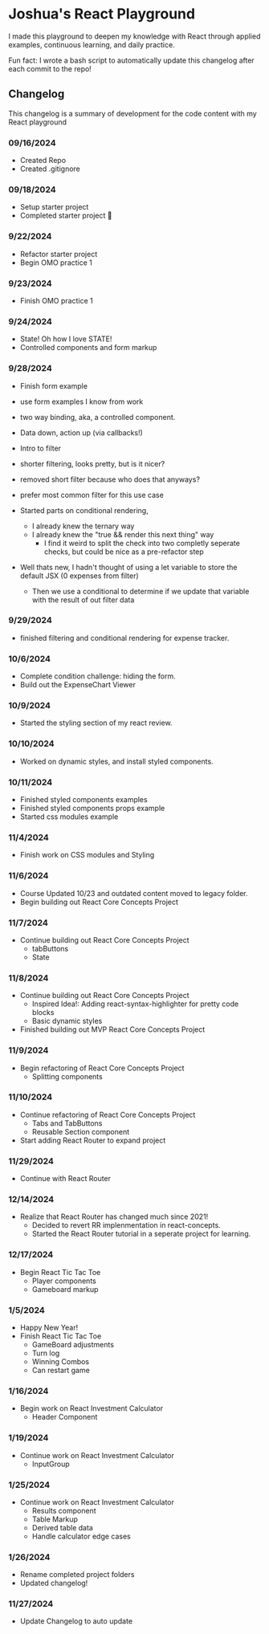 # Joshua's React Playground

I made this playground to deepen my knowledge with React through applied examples, continuous learning, and daily practice.

Fun fact: I wrote a bash script to automatically update this changelog after each commit to the repo!

## Changelog

This changelog is a summary of development for the code content with my React playground

### 09/16/2024

- Created Repo
- Created .gitignore

### 09/18/2024

- Setup starter project
- Completed starter project 🥳

### 9/22/2024

- Refactor starter project
- Begin OMO practice 1

### 9/23/2024

- Finish OMO practice 1

### 9/24/2024

- State! Oh how I love STATE!
- Controlled components and form markup

### 9/28/2024

- Finish form example
- use form examples I know from work
- two way binding, aka, a controlled component.
- Data down, action up (via callbacks!)
- Intro to filter
- shorter filtering, looks pretty, but is it nicer?
- removed short filter because who does that anyways?
- prefer most common filter for this use case
- Started parts on conditional rendering,

  - I already knew the ternary way
  - I already knew the "true && render this next thing" way
    - I find it weird to split the check into two completly seperate checks, but could be nice as a pre-refactor step

- Well thats new, I hadn't thought of using a let variable to store the default JSX (0 expenses from filter)
  - Then we use a conditional to determine if we update that variable with the result of out filter data

### 9/29/2024

- finished filtering and conditional rendering for expense tracker.

### 10/6/2024

- Complete condition challenge: hiding the form.
- Build out the ExpenseChart Viewer

### 10/9/2024

- Started the styling section of my react review.

### 10/10/2024

- Worked on dynamic styles, and install styled components.

### 10/11/2024

- Finished styled components examples
- Finished styled components props example
- Started css modules example

### 11/4/2024

- Finish work on CSS modules and Styling

### 11/6/2024

- Course Updated 10/23 and outdated content moved to legacy folder.
- Begin building out React Core Concepts Project

### 11/7/2024

- Continue building out React Core Concepts Project
  - tabButtons
  - State

### 11/8/2024

- Continue building out React Core Concepts Project
  - Inspired Idea!: Adding react-syntax-highlighter for pretty code blocks
  - Basic dynamic styles
- Finished building out MVP React Core Concepts Project

### 11/9/2024

- Begin refactoring of React Core Concepts Project
  - Splitting components

### 11/10/2024

- Continue refactoring of React Core Concepts Project
  - Tabs and TabButtons
  - Reusable Section component
- Start adding React Router to expand project

### 11/29/2024

- Continue with React Router

### 12/14/2024

- Realize that React Router has changed much since 2021!
  - Decided to revert RR implenmentation in react-concepts.
  - Started the React Router tutorial in a seperate project for learning.

### 12/17/2024

- Begin React Tic Tac Toe
  - Player components
  - Gameboard markup

### 1/5/2024

- Happy New Year!
- Finish React Tic Tac Toe
  - GameBoard adjustments
  - Turn log
  - Winning Combos
  - Can restart game

### 1/16/2024

- Begin work on React Investment Calculator
  - Header Component

### 1/19/2024

- Continue work on React Investment Calculator
  - InputGroup

### 1/25/2024

- Continue work on React Investment Calculator
  - Results component
  - Table Markup
  - Derived table data
  - Handle calculator edge cases

### 1/26/2024

- Rename completed project folders
- Updated changelog!

### 11/27/2024
- Update Changelog to auto update

